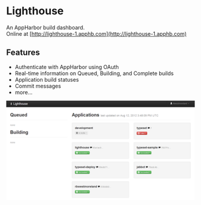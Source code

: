 Lighthouse
===
An AppHarbor build dashboard.  
Online at [http://lighthouse-1.apphb.com](http://lighthouse-1.apphb.com)

Features
---
* Authenticate with AppHarbor using OAuth
* Real-time information on Queued, Building, and Complete builds
* Application build statuses
* Commit messages
* more...

![screenshot](https://github.com/rbwestmoreland/lighthouse/raw/master/documentation/lighthouse-screenshot-01.png "screenshot")